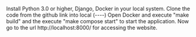 Install Python 3.0 or higher, Django, Docker in your local system.
Clone the code from the github link into local (----)
Open Docker and execute "make build" and the execute "make compose start" to start the application.
Now go to the url http://localhost:8000/ for accessing the website.

